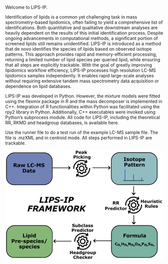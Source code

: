 Welcome to LIPS-IP. 

Identification of lipids is a common yet challenging task in mass spectrometry–based
lipidomics, often failing to yield a comprehensive list of identifications. Both quantitative and qualitative downstream analyses are heavily dependent on the results of this
initial identification process. Despite ongoing advancements in computational methods,
a significant portion of screened lipids still remains unidentified. LIPS-IP
is introduced as a method that de novo identifies the species of lipids based on observed
isotope patterns. This approach provides rapid and memory-efficient processing, returning a limited number of lipid species per queried lipid, while ensuring that all steps are
explicitly trackable. With the goal of greatly improving lipidomics workflow efficiency, LIPS-IP processes high resolution LC-MS lipidomics samples independently. It enables
rapid large-scale analyses without requiring extensive tandem mass spectrometry data
acquisition or dependence on lipid databases.

LIPS-IP was developed in Python. However, the mixture models were fitted using the
flexmix package in R and the mass decomposer is implemented in C++. Integration of R functionalities within Python was facilitated using the rpy2 library in Python.
Additionally, C++ executables were invoked using Python’s subprocess module. All code for LIPS-IP, including the theoretical RR, RKMD and headgroup databases, is
available here. 

Use the runner file to do a test run of the example LC-MS sample file. The file is .mzXML and in centroid mode. All steps performed in LIPS-IP are trackable.

![alt text](Figures/LIPS-IP%20FRAMEWORK.png)


